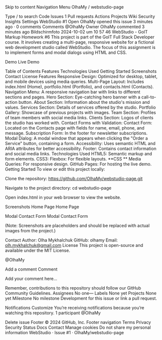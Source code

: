 Skip to content
Navigation Menu
OlhaMy
/
webstudio-page

Type / to search
Code
Issues
1
Pull requests
Actions
Projects
Wiki
Security
Insights
Settings
WebStudio #1
Open
OlhaMy opened this issue 3 minutes ago · 0 comments
Comments
@OlhaMy
Owner
OlhaMy commented 3 minutes ago
Bildschirmfoto 2024-10-02 um 10 57 46
WebStudio - GoIT Markup Homework #6
This project is part of the GoIT Full Stack Developer course. It involves creating a multi-page, responsive website for a fictional web development studio called WebStudio. The focus of this assignment is to implement forms and modal dialogs using HTML and CSS.

Demo
Live Demo

Table of Contents
Features
Technologies Used
Getting Started
Screenshots
Contact
License
Features
Responsive Design: Optimized for desktop, tablet, and mobile devices using media queries.
Multi-Page Layout: Includes index.html (Home), portfolio.html (Portfolio), and contacts.html (Contacts).
Navigation Menu: A responsive navigation bar with links to different sections and pages.
Hero Section: Eye-catching hero banner with a call-to-action button.
About Section: Information about the studio's mission and values.
Services Section: Details of services offered by the studio.
Portfolio Gallery: Showcase of previous projects with images.
Team Section: Profiles of team members with social media links.
Clients Section: Logos of clients the studio has worked with.
Contact Forms with Validation:
Contact Form: Located on the Contacts page with fields for name, email, phone, and message.
Subscription Form: In the footer for newsletter subscriptions.
Modal Dialog: A modal window that appears when clicking the "Order a Service" button, containing a form.
Accessibility: Uses semantic HTML and ARIA attributes for better accessibility.
Footer: Contains contact information and social media links.
Technologies Used
HTML5: Semantic markup and form elements.
CSS3:
Flexbox: For flexible layouts.
**CSS **
Media Queries: For responsive design.
GitHub Pages: For hosting the live demo.
Getting Started
To view or edit this project locally:

Clone the repository:
https://github.com/OlhaMy/webstudio-page.git

Navigate to the project directory: cd webstudio-page

Open index.html in your web browser to view the website.

Screenshots
Home Page
Home Page

Modal Contact Form
Modal Contact Form

(Note: Screenshots are placeholders and should be replaced with actual images from the project.)

Contact
Author: Olha Mykhalchuk
GitHub: olhamy
Email: olh.mykhalchuk@gmail.com
License
This project is open-source and available under the MIT License.

@OlhaMy


Add a comment
Comment
 
Add your comment here...
 
Remember, contributions to this repository should follow our GitHub Community Guidelines.
Assignees
No one—
Labels
None yet
Projects
None yet
Milestone
No milestone
Development
 for this issue or link a pull request.

Notifications
Customize
You’re receiving notifications because you’re watching this repository.
1 participant
@OlhaMy
 
 Delete issue
Footer
© 2024 GitHub, Inc.
Footer navigation
Terms
Privacy
Security
Status
Docs
Contact
Manage cookies
Do not share my personal information
WebStudio · Issue #1 · OlhaMy/webstudio-page
